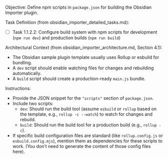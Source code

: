 Objective: Define npm scripts in `package.json` for building the Obsidian Importer plugin.

Task Definition (from obsidian_importer_detailed_tasks.md):
- [ ] Task 1.1.2.2: Configure build system with npm scripts for development (`npm run dev`) and production builds (`npm run build`)

Architectural Context (from obsidian_importer_architecture.md, Section 4.1):
- The Obsidian sample plugin template usually uses Rollup or esbuild for bundling.
- A `dev` script should enable watching files for changes and rebuilding automatically.
- A `build` script should create a production-ready `main.js` bundle.

Instructions:
- Provide the JSON snippet for the `"scripts"` section of `package.json`.
- Include two scripts:
  - `dev`: Should run the build tool (assume `esbuild` or `rollup` based on the template, e.g., `rollup -c --watch`) to watch for changes and rebuild.
  - `build`: Should run the build tool for a production build (e.g., `rollup -c`).
- If specific build configuration files are standard (like `rollup.config.js` or `esbuild.config.mjs`), mention them as dependencies for these scripts to work. (You don't need to generate the content of those config files here).
